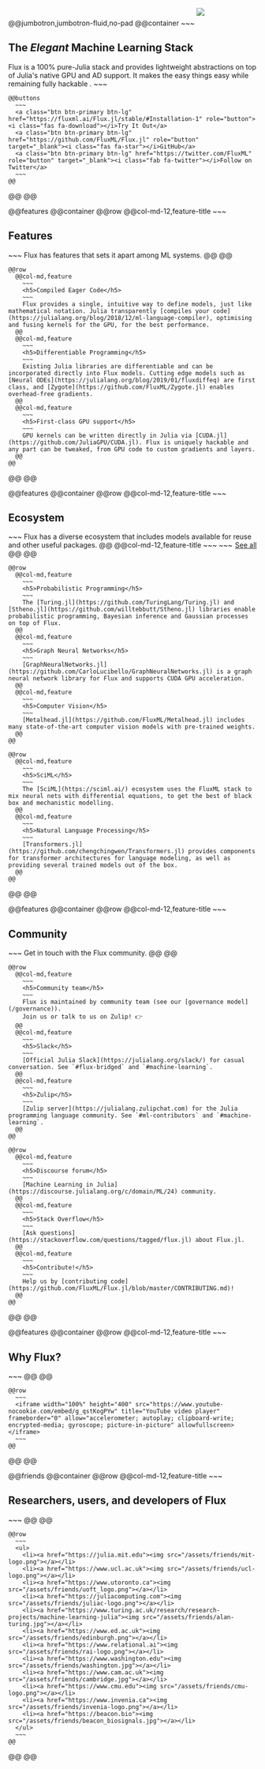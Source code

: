 <!-- Header -->
@@jumbotron,jumbotron-fluid,no-pad
  @@container
    ~~~
    <img src="/assets/logo.png" style="max-width:100%;padding-bottom:20px"/>
    <h2>The <i>Elegant</i> Machine Learning Stack</h2>
    Flux is a 100% pure-Julia stack and provides lightweight abstractions on top of Julia's native GPU and AD support. It makes the easy things easy while remaining fully hackable .
    ~~~

    @@buttons
      ~~~
      <a class="btn btn-primary btn-lg" href="https://fluxml.ai/Flux.jl/stable/#Installation-1" role="button"><i class="fas fa-download"></i>Try It Out</a>
      <a class="btn btn-primary btn-lg" href="https://github.com/FluxML/Flux.jl" role="button" target="_blank"><i class="fas fa-star"></i>GitHub</a>
      <a class="btn btn-primary btn-lg" href="https://twitter.com/FluxML" role="button" target="_blank"><i class="fab fa-twitter"></i>Follow on Twitter</a>
      ~~~
    @@
  @@
@@

@@features
  @@container
    @@row
      @@col-md-12,feature-title
        ~~~
        <h2>Features</h2>
        ~~~
        Flux has features that sets it apart among ML systems.
      @@
    @@

    @@row
      @@col-md,feature
        ~~~
        <h5>Compiled Eager Code</h5>
        ~~~
        Flux provides a single, intuitive way to define models, just like mathematical notation. Julia transparently [compiles your code](https://julialang.org/blog/2018/12/ml-language-compiler), optimising and fusing kernels for the GPU, for the best performance.
      @@
      @@col-md,feature
        ~~~
        <h5>Differentiable Programming</h5>
        ~~~
        Existing Julia libraries are differentiable and can be incorporated directly into Flux models. Cutting edge models such as [Neural ODEs](https://julialang.org/blog/2019/01/fluxdiffeq) are first class, and [Zygote](https://github.com/FluxML/Zygote.jl) enables overhead-free gradients.
      @@
      @@col-md,feature
        ~~~
        <h5>First-class GPU support</h5>
        ~~~
        GPU kernels can be written directly in Julia via [CUDA.jl](https://github.com/JuliaGPU/CUDA.jl). Flux is uniquely hackable and any part can be tweaked, from GPU code to custom gradients and layers.
      @@
    @@
  @@
@@

@@features
  @@container
    @@row
      @@col-md-12,feature-title
        ~~~
        <h2>
          Ecosystem
        </h2>
        ~~~
        Flux has a diverse ecosystem that includes models available for reuse and other useful packages.
      @@
      @@col-md-12,feature-title
      ~~~
      <a class="btn btn-primary btn-lg" href="https://fluxml.ai/Flux.jl/dev/ecosystem/" role="button" style="float: right;">See all <i class="fas fa-arrow-circle-right"></i> </a>
      ~~~
      @@
    @@

    @@row
      @@col-md,feature
        ~~~
        <h5>Probabilistic Programming</h5>
        ~~~
        The [Turing.jl](https://github.com/TuringLang/Turing.jl) and [Stheno.jl](https://github.com/willtebbutt/Stheno.jl) libraries enable probabilistic programming, Bayesian inference and Gaussian processes on top of Flux.
      @@
      @@col-md,feature
        ~~~
        <h5>Graph Neural Networks</h5>
        ~~~
        [GraphNeuralNetworks.jl](https://github.com/CarloLucibello/GraphNeuralNetworks.jl) is a graph neural network library for Flux and supports CUDA GPU acceleration.
      @@
      @@col-md,feature
        ~~~
        <h5>Computer Vision</h5>
        ~~~
        [Metalhead.jl](https://github.com/FluxML/Metalhead.jl) includes many state-of-the-art computer vision models with pre-trained weights.
      @@
    @@

    @@row
      @@col-md,feature
        ~~~
        <h5>SciML</h5>
        ~~~
        The [SciML](https://sciml.ai/) ecosystem uses the FluxML stack to mix neural nets with differential equations, to get the best of black box and mechanistic modelling.
      @@
      @@col-md,feature
        ~~~
        <h5>Natural Language Processing</h5>
        ~~~
        [Transformers.jl](https://github.com/chengchingwen/Transformers.jl) provides components for transformer architectures for language modeling, as well as providing several trained models out of the box.
      @@
    @@
  @@
@@

@@features
  @@container
    @@row
      @@col-md-12,feature-title
        ~~~
        <h2>Community</h2>
        ~~~
        Get in touch with the Flux community.
      @@
    @@

    @@row
      @@col-md,feature
        ~~~
        <h5>Community team</h5>
        ~~~
        Flux is maintained by community team (see our [governance model](/governance)).
        Join us or talk to us on Zulip! 👉
      @@
      @@col-md,feature
        ~~~
        <h5>Slack</h5>
        ~~~
        [Official Julia Slack](https://julialang.org/slack/) for casual conversation. See `#flux-bridged` and `#machine-learning`.
      @@ 
      @@col-md,feature
        ~~~
        <h5>Zulip</h5>
        ~~~
        [Zulip server](https://julialang.zulipchat.com) for the Julia programming language community. See `#ml-contributors` and `#machine-learning`.
      @@
    @@

    @@row
      @@col-md,feature
        ~~~
        <h5>Discourse forum</h5>
        ~~~
        [Machine Learning in Julia](https://discourse.julialang.org/c/domain/ML/24) community.
      @@
      @@col-md,feature
        ~~~
        <h5>Stack Overflow</h5>
        ~~~
        [Ask questions](https://stackoverflow.com/questions/tagged/flux.jl) about Flux.jl.
      @@
      @@col-md,feature
        ~~~
        <h5>Contribute!</h5>
        ~~~
        Help us by [contributing code](https://github.com/FluxML/Flux.jl/blob/master/CONTRIBUTING.md)!
      @@
    @@
  @@
@@

@@features
  @@container
    @@row
      @@col-md-12,feature-title
        ~~~
        <h2>Why Flux?</h2>
        ~~~
      @@
    @@

    @@row
      ~~~
      <iframe width="100%" height="400" src="https://www.youtube-nocookie.com/embed/g_qstKogPYw" title="YouTube video player" frameborder="0" allow="accelerometer; autoplay; clipboard-write; encrypted-media; gyroscope; picture-in-picture" allowfullscreen></iframe>
      ~~~
    @@
  @@
@@

@@friends
  @@container
    @@row
      @@col-md-12,feature-title
        ~~~
        <h2>Researchers, users, and developers of Flux</h2>
        ~~~
      @@
    @@

    @@row
      ~~~
      <ul>
        <li><a href="https://julia.mit.edu"><img src="/assets/friends/mit-logo.png"></a></li>
        <li><a href="https://www.ucl.ac.uk"><img src="/assets/friends/ucl-logo.png"></a></li>
        <li><a href="https://www.utoronto.ca"><img src="/assets/friends/uoft_logo.png"></a></li>
        <li><a href="https://juliacomputing.com"><img src="/assets/friends/juliac-logo.png"></a></li>
        <li><a href="https://www.turing.ac.uk/research/research-projects/machine-learning-julia"><img src="/assets/friends/alan-turing.jpg"></a></li>
        <li><a href="https://www.ed.ac.uk"><img src="/assets/friends/edinburgh.png"></a></li>
        <li><a href="https://www.relational.ai"><img src="/assets/friends/rai-logo.png"></a></li>
        <li><a href="https://www.washington.edu"><img src="/assets/friends/washington.jpg"></a></li>
        <li><a href="https://www.cam.ac.uk"><img src="/assets/friends/cambridge.jpg"></a></li>
        <li><a href="https://www.cmu.edu"><img src="/assets/friends/cmu-logo.png"></a></li>
        <li><a href="https://www.invenia.ca"><img src="/assets/friends/invenia-logo.png"></a></li>
        <li><a href="https://beacon.bio"><img src="/assets/friends/beacon_biosignals.jpg"></a></li>
      </ul>
      ~~~
    @@
  @@
@@
